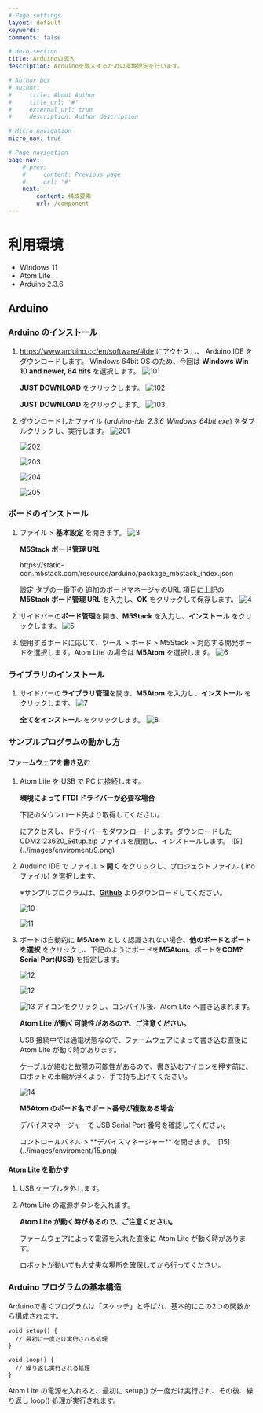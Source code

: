 ```yaml
---
# Page settings
layout: default
keywords:
comments: false

# Hero section
title: Arduinoの導入
description: Arduinoを導入するための環境設定を行います。

# Author box
# author:
#     title: About Author
#     title_url: '#'
#     external_url: true
#     description: Author description

# Micro navigation
micro_nav: true

# Page navigation
page_nav:
    # prev:
    #     content: Previous page
    #     url: '#'
    next:
        content: 構成要素
        url: /component
---
```


# 利用環境
- Windows 11
- Atom Lite
- Arduino 2.3.6

## Arduino
### Arduino のインストール
1. <https://www.arduino.cc/en/software/#ide> にアクセスし、 Arduino IDE をダウンロードします。 Windows 64bit OS のため、今回は **Windows Win 10 and newer, 64 bits** を選択します。
    ![101](../images/enviroment/101.png)

    **JUST DOWNLOAD** をクリックします。
    ![102](../images/enviroment/102.png)

    **JUST DOWNLOAD** をクリックします。
    ![103](../images/enviroment/103.png)

2. ダウンロードしたファイル (*arduino-ide_2.3.6_Windows_64bit.exe*) をダブルクリックし、実行します。
    ![201](../images/enviroment/201.png)

    ![202](../images/enviroment/202.png)

    ![203](../images/enviroment/203.png)

    ![204](../images/enviroment/204.png)

    ![205](../images/enviroment/205.png)


### ボードのインストール
1. ファイル > **基本設定** を開きます。
    ![3](../images/enviroment/3.png)

    <div class="callout callout--info">
        <p><strong>M5Stack ボード管理 URL</strong></p>
        <p>https://static-cdn.m5stack.com/resource/arduino/package_m5stack_index.json</p>
    </div>
    
    設定 タブの一番下の 追加のボードマネージャのURL 項目に上記の **M5Stack ボード管理 URL** を入力し、**OK** をクリックして保存します。
    ![4](../images/enviroment/4.png)

2. サイドバーの**ボード管理**を開き、**M5Stack** を入力し、**インストール** をクリックします。
    ![5](../images/enviroment/5.png)

3. 使用するボードに応じて、ツール > ボード > M5Stack > 対応する開発ボードを選択します。Atom Lite の場合は **M5Atom** を選択します。
    ![6](../images/enviroment/6.png)

### ライブラリのインストール
1. サイドバーの**ライブラリ管理**を開き、**M5Atom** を入力し、**インストール** をクリックします。
    ![7](../images/enviroment/7.png)

    **全てをインストール** をクリックします。
    ![8](../images/enviroment/8.png)

### サンプルプログラムの動かし方

#### ファームウェアを書き込む
1. Atom Lite を USB で PC に接続します。

    <div class="callout callout--info">
        <strong><p>環境によって FTDI ドライバーが必要な場合</p></strong>
        <p>下記のダウンロード先より取得してください。</p>
    </div>
    <https://ftdichip.com/drivers/vcp-drivers/> にアクセスし、ドライバーをダウンロードします。ダウンロードした CDM2123620_Setup.zip ファイルを展開し、インストールします。
    ![9](../images/enviroment/9.png)

2. Auduino IDE で ファイル > **開く** をクリックし、プロジェクトファイル (.ino ファイル) を選択します。

    ※サンプルプログラムは、**[Github](https://github.com/LifeTechRobotics/secaro_arduino_projects.git)** よりダウンロードしてください。

    ![10](../images/enviroment/10.png)

    ![11](../images/enviroment/11.png)

3. ボードは自動的に **M5Atom** として認識されない場合、**他のボードとポートを選択** をクリックし、下記のようにボードを**M5Atom**、ポートを**COM? Serial Port(USB)** を指定します。

    ![12](../images/enviroment/1201.png)

    ![12](../images/enviroment/1202.png)

    ![13](../images/enviroment/upload.png) アイコンをクリックし、コンパイル後、Atom Lite へ書き込まれます。
    <div class="callout callout--danger">
        <p><strong>Atom Lite が動く可能性があるので、ご注意ください。</strong></p>
        <p>USB 接続中では通電状態なので、ファームウェアによって書き込む直後に Atom Lite が動く時があります。</p>
        <p>ケーブルが絡むと故障の可能性があるので、書き込むアイコンを押す前に、ロボットの車輪が浮くよう、手で持ち上げてください。</p>
    </div>

    ![14](../images/enviroment/14.png)

    <div class="callout callout--info">
        <strong><p>M5Atom のボード名でポート番号が複数ある場合</p></strong>
        <p>デバイスマネージャーで USB Serial Port 番号を確認してください。</p>
    </div>
    コントロールバネル > **デバイスマネージャー** を開きます。
    ![15](../images/enviroment/15.png)

#### Atom Lite を動かす
1. USB ケーブルを外します。

2. Atom Lite の電源ボタンを入れます。
    <div class="callout callout--danger">
        <p><strong>Atom Lite が動く時があるので、ご注意ください。</strong></p>
        <p>ファームウェアによって電源を入れた直後に Atom Lite が動く時があります。</p>
        <p>ロボットが動いても大丈夫な場所を確保してから行ってください。</p>
    </div>

### Arduino プログラムの基本構造
Arduinoで書くプログラムは「スケッチ」と呼ばれ、基本的にこの2つの関数から構成されます。
```
void setup() {
  // 最初に一度だけ実行される処理
}

void loop() {
  // 繰り返し実行される処理
}
```
Atom Lite の電源を入れると、最初に setup() が一度だけ実行され、その後、繰り返し loop() 処理が実行されます。